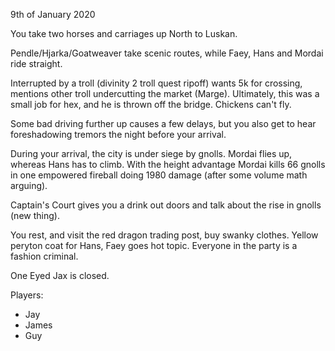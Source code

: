 9th of January 2020

You take two horses and carriages up North to Luskan.

Pendle/Hjarka/Goatweaver take scenic routes, while Faey, Hans and Mordai ride straight.

Interrupted by a troll (divinity 2 troll quest ripoff) wants 5k for crossing, mentions other troll undercutting the market (Marge).
Ultimately, this was a small job for hex, and he is thrown off the bridge. Chickens can't fly.

Some bad driving further up causes a few delays, but you also get to hear foreshadowing tremors the night before your arrival.

During your arrival, the city is under siege by gnolls. Mordai flies up, whereas Hans has to climb. With the height advantage Mordai kills 66 gnolls in one empowered fireball doing 1980 damage (after some volume math arguing).

Captain's Court gives you a drink out doors and talk about the rise in gnolls (new thing).

You rest, and visit the red dragon trading post, buy swanky clothes. Yellow peryton coat for Hans, Faey goes hot topic.
Everyone in the party is a fashion criminal.

One Eyed Jax is closed.

Players:
- Jay
- James
- Guy